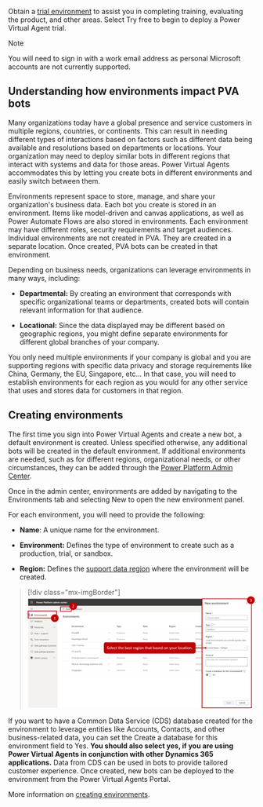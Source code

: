 Obtain a [trial environment](https://powervirtualagents.microsoft.com/?azure-portal=true) to assist you in completing training, evaluating the product, and other areas. Select Try free to begin to deploy a Power Virtual Agent trial.

> [!NOTE]
> You will need to sign in with a work email address as personal Microsoft accounts are not currently supported.

## Understanding how environments impact PVA bots

Many organizations today have a global presence and service customers in multiple regions, countries, or continents. This can result in needing different types of interactions based on factors such as different data being available and resolutions based on departments or locations. Your organization may need to deploy similar bots in different regions that interact with systems and data for those areas. Power Virtual Agents accommodates this by letting you create bots in different environments and easily switch between them.

Environments represent space to store, manage, and share your organization\'s business data. Each bot you create is stored in an environment. Items like model-driven and canvas applications, as well as Power Automate Flows are also stored in environments. Each environment may have different roles, security requirements and target audiences. Individual environments are not created in PVA. They are created in a separate location. Once created, PVA bots can be created in that environment.

Depending on business needs, organizations can leverage environments in many ways, including:

-   **Departmental:** By creating an environment that corresponds with specific organizational teams or departments, created bots will contain relevant information for that audience.

-   **Locational:** Since the data displayed may be different based on geographic regions, you might define separate environments for different global branches of your company.

You only need multiple environments if your company is global and you are supporting regions with specific data privacy and storage requirements like China, Germany, the EU, Singapore, etc... In that case, you will need to establish environments for each region as you would for any other service that uses and stores data for customers in that region.

## Creating environments

The first time you sign into Power Virtual Agents and create a new bot, a default environment is created. Unless specified otherwise, any additional bots will be created in the default environment. If additional environments are needed, such as for different regions, organizational needs, or other circumstances, they can be added through the [Power Platform Admin Center](https://docs.microsoft.com/power-platform/admin/create-environment/?azure-portal=true).

Once in the admin center, environments are added by navigating to the Environments tab and selecting New to open the new environment panel.

For each environment, you will need to provide the following:

-   **Name**: A unique name for the environment.

-   **Environment:** Defines the type of environment to create such as a production, trial, or sandbox.

-   **Region:** Defines the [support data region](https://docs.microsoft.com/power-virtual-agents/data-location/?azure-portal=true) where the environment will be created.

> [!div class="mx-imgBorder"]
> [![name, environment and region for environment](../media/pva-2-1-ssm.png)](../media/pva-2-1-ssm.png#lightbox)

If you want to have a Common Data Service (CDS) database created for the environment to leverage entities like Accounts, Contacts, and other business-related data, you can set the Create a database for this environment field to Yes. **You should also select yes, if you are using Power Virtual Agents in conjunction with other Dynamics 365 applications.** Data from CDS can be used in bots to provide tailored customer experience. Once created, new bots can be deployed to the environment from the Power Virtual Agents Portal.

More information on [creating environments](https://docs.microsoft.com/power-virtual-agents/environments-first-run-experience#create-a-new-environment-for-your-bots/?azure-portal=true). 
